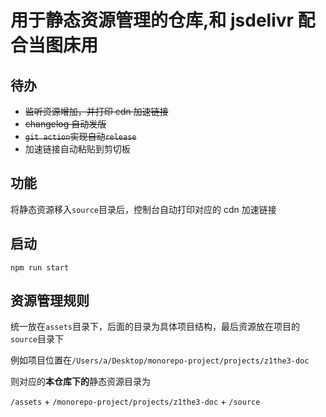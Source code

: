 # 用于静态资源管理的仓库,和 jsdelivr 配合当图床用

## 待办

- ~~监听资源增加，并打印 cdn 加速链接~~
- ~~changelog 自动发版~~
- ~~`git action`实现自动`release`~~
- 加速链接自动粘贴到剪切板

## 功能

将静态资源移入`source`目录后，控制台自动打印对应的 cdn 加速链接

## 启动

`npm run start`

## 资源管理规则

统一放在`assets`目录下，后面的目录为具体项目结构，最后资源放在项目的`source`目录下

例如项目位置在`/Users/a/Desktop/monorepo-project/projects/z1the3-doc`

则对应的**本仓库下的**静态资源目录为

`/assets` + `/monorepo-project/projects/z1the3-doc` + `/source`
